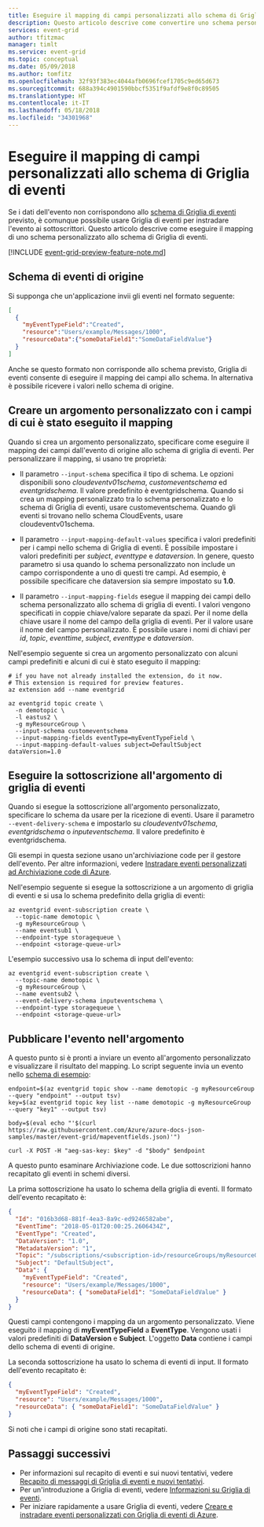 ```yaml
---
title: Eseguire il mapping di campi personalizzati allo schema di Griglia di eventi di Azure
description: Questo articolo descrive come convertire uno schema personalizzato nello schema di Griglia di eventi di Azure.
services: event-grid
author: tfitzmac
manager: timlt
ms.service: event-grid
ms.topic: conceptual
ms.date: 05/09/2018
ms.author: tomfitz
ms.openlocfilehash: 32f93f383ec4044afb0696fcef1705c9ed65d673
ms.sourcegitcommit: 688a394c4901590bbcf5351f9afdf9e8f0c89505
ms.translationtype: HT
ms.contentlocale: it-IT
ms.lasthandoff: 05/18/2018
ms.locfileid: "34301968"
---
```

# <a name="map-custom-fields-to-event-grid-schema"></a>Eseguire il mapping di campi personalizzati allo schema di Griglia di eventi

Se i dati dell'evento non corrispondono allo [schema di Griglia di eventi](event-schema.md) previsto, è comunque possibile usare Griglia di eventi per instradare l'evento ai sottoscrittori. Questo articolo descrive come eseguire il mapping di uno schema personalizzato allo schema di Griglia di eventi.

[!INCLUDE [event-grid-preview-feature-note.md](../../includes/event-grid-preview-feature-note.md)]

## <a name="original-event-schema"></a>Schema di eventi di origine

Si supponga che un'applicazione invii gli eventi nel formato seguente:

```json
[
  {
    "myEventTypeField":"Created",
    "resource":"Users/example/Messages/1000",
    "resourceData":{"someDataField1":"SomeDataFieldValue"}
  }
]
```

Anche se questo formato non corrisponde allo schema previsto, Griglia di eventi consente di eseguire il mapping dei campi allo schema. In alternativa è possibile ricevere i valori nello schema di origine.

## <a name="create-custom-topic-with-mapped-fields"></a>Creare un argomento personalizzato con i campi di cui è stato eseguito il mapping

Quando si crea un argomento personalizzato, specificare come eseguire il mapping dei campi dall'evento di origine allo schema di griglia di eventi. Per personalizzare il mapping, si usano tre proprietà:

* Il parametro `--input-schema` specifica il tipo di schema. Le opzioni disponibili sono *cloudeventv01schema*, *customeventschema* ed *eventgridschema*. Il valore predefinito è eventgridschema. Quando si crea un mapping personalizzato tra lo schema personalizzato e lo schema di Griglia di eventi, usare customeventschema. Quando gli eventi si trovano nello schema CloudEvents, usare cloudeventv01schema.

* Il parametro `--input-mapping-default-values` specifica i valori predefiniti per i campi nello schema di Griglia di eventi. È possibile impostare i valori predefiniti per *subject*, *eventtype* e *dataversion*. In genere, questo parametro si usa quando lo schema personalizzato non include un campo corrispondente a uno di questi tre campi. Ad esempio, è possibile specificare che dataversion sia sempre impostato su **1.0**.

* Il parametro `--input-mapping-fields` esegue il mapping dei campi dello schema personalizzato allo schema di griglia di eventi. I valori vengono specificati in coppie chiave/valore separate da spazi. Per il nome della chiave usare il nome del campo della griglia di eventi. Per il valore usare il nome del campo personalizzato. È possibile usare i nomi di chiavi per *id*, *topic*, *eventtime*, *subject*, *eventtype* e *dataversion*.

Nell'esempio seguente si crea un argomento personalizzato con alcuni campi predefiniti e alcuni di cui è stato eseguito il mapping:

```azurecli-interactive
# if you have not already installed the extension, do it now.
# This extension is required for preview features.
az extension add --name eventgrid

az eventgrid topic create \
  -n demotopic \
  -l eastus2 \
  -g myResourceGroup \
  --input-schema customeventschema
  --input-mapping-fields eventType=myEventTypeField \
  --input-mapping-default-values subject=DefaultSubject dataVersion=1.0
```

## <a name="subscribe-to-event-grid-topic"></a>Eseguire la sottoscrizione all'argomento di griglia di eventi

Quando si esegue la sottoscrizione all'argomento personalizzato, specificare lo schema da usare per la ricezione di eventi. Usare il parametro `--event-delivery-schema` e impostarlo su *cloudeventv01schema*, *eventgridschema* o *inputeventschema*. Il valore predefinito è eventgridschema.

Gli esempi in questa sezione usano un'archiviazione code per il gestore dell'evento. Per altre informazioni, vedere [Instradare eventi personalizzati ad Archiviazione code di Azure](custom-event-to-queue-storage.md).

Nell'esempio seguente si esegue la sottoscrizione a un argomento di griglia di eventi e si usa lo schema predefinito della griglia di eventi:

```azurecli-interactive
az eventgrid event-subscription create \
  --topic-name demotopic \
  -g myResourceGroup \
  --name eventsub1 \
  --endpoint-type storagequeue \
  --endpoint <storage-queue-url>
```

L'esempio successivo usa lo schema di input dell'evento:

```azurecli-interactive
az eventgrid event-subscription create \
  --topic-name demotopic \
  -g myResourceGroup \
  --name eventsub2 \
  --event-delivery-schema inputeventschema \
  --endpoint-type storagequeue \
  --endpoint <storage-queue-url>
```

## <a name="publish-event-to-topic"></a>Pubblicare l'evento nell'argomento

A questo punto si è pronti a inviare un evento all'argomento personalizzato e visualizzare il risultato del mapping. Lo script seguente invia un evento nello [schema di esempio](#original-event-schema):

```azurecli-interactive
endpoint=$(az eventgrid topic show --name demotopic -g myResourceGroup --query "endpoint" --output tsv)
key=$(az eventgrid topic key list --name demotopic -g myResourceGroup --query "key1" --output tsv)

body=$(eval echo "'$(curl https://raw.githubusercontent.com/Azure/azure-docs-json-samples/master/event-grid/mapeventfields.json)'")

curl -X POST -H "aeg-sas-key: $key" -d "$body" $endpoint
```

A questo punto esaminare Archiviazione code. Le due sottoscrizioni hanno recapitato gli eventi in schemi diversi.

La prima sottoscrizione ha usato lo schema della griglia di eventi. Il formato dell'evento recapitato è:

```json
{
  "Id": "016b3d68-881f-4ea3-8a9c-ed9246582abe",
  "EventTime": "2018-05-01T20:00:25.2606434Z",
  "EventType": "Created",
  "DataVersion": "1.0",
  "MetadataVersion": "1",
  "Topic": "/subscriptions/<subscription-id>/resourceGroups/myResourceGroup/providers/Microsoft.EventGrid/topics/demotopic",
  "Subject": "DefaultSubject",
  "Data": {
    "myEventTypeField": "Created",
    "resource": "Users/example/Messages/1000",
    "resourceData": { "someDataField1": "SomeDataFieldValue" } 
  }
}
```

Questi campi contengono i mapping da un argomento personalizzato. Viene eseguito il mapping di **myEventTypeField** a **EventType**. Vengono usati i valori predefiniti di **DataVersion** e **Subject**. L'oggetto **Data** contiene i campi dello schema di eventi di origine.

La seconda sottoscrizione ha usato lo schema di eventi di input. Il formato dell'evento recapitato è:

```json
{
  "myEventTypeField": "Created",
  "resource": "Users/example/Messages/1000",
  "resourceData": { "someDataField1": "SomeDataFieldValue" }
}
```

Si noti che i campi di origine sono stati recapitati.

## <a name="next-steps"></a>Passaggi successivi

* Per informazioni sul recapito di eventi e sui nuovi tentativi, vedere [Recapito di messaggi di Griglia di eventi e nuovi tentativi](delivery-and-retry.md).
* Per un'introduzione a Griglia di eventi, vedere [Informazioni su Griglia di eventi](overview.md).
* Per iniziare rapidamente a usare Griglia di eventi, vedere [Creare e instradare eventi personalizzati con Griglia di eventi di Azure](custom-event-quickstart.md).
